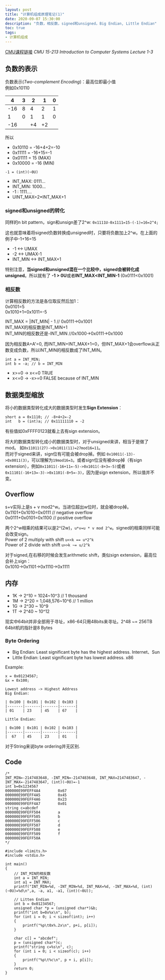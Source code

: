```yaml
---
layout: post
title: "计算机组成原理笔记(1)"
date: 2020-09-07 15:30:00
description: "负数，相反数，signed和unsigned，Big Endian, Little Endian"
toc: true
tags:
- 计算机组成
---
```


[CMU课程链接](https://scs.hosted.panopto.com/Panopto/Pages/Sessions/List.aspx#folderID=%22b96d90ae-9871-4fae-91e2-b1627b43e25e%22&page=1)
*CMU 15-213 Introduction to Computer Systems Lecture 1-3*



## 负数的表示
负数表示(*Two-complement Encoding*)：最高位即最小值    
例如0x10110

|  4  | 3 | 2  | 1  | 0 |
|-----|---|----|----|---|
| -16 | 8 | 4  | 2  | 1 |
| 1   | 0 | 1  | 1  | 0 |
| -16 |   | +4 | +2 |   |

所以
- 0x10110 = -16+4+2=-10
- 0x11111 = -16+15=-1
- 0x01111 = 15 (MAX)
- 0x10000 = -16 (MIN)

`-1 = (int)(~0U)`

- INT_MAX: 0111...
- INT_MIN: 1000...
- -1     : 1111....
- UINT_MAX=2*INT_MAX+1



### signed和unsigned的转化
同样的n bit pattern，sign和unsign差了2^w:
`
0x1111U-0x1111=15-(-1)=16=2^4;
`

这也就意味着将signed负数转换成unsigned时，只要将负数加上2^w。在上面的例子中-1+16=15
- -1 <-> UMAX
- -2 <-> UMAX-1
- INT_MIN <-> INT_MAX+1

特别注意，**当signed和unsigned混在一个比较中，signed会被转化成unsigned**。所以就有了 **-1 > 0U**或者**INT_MAX<INT_MIN-1** (0x0111<0x1001)



### 相反数
计算相反数的方法是各位取反然后加1：    
0x0101=5    
0x1010+1=0x1011=-5    

INT_MAX = |INT_MIN| - 1  // 0x0111->0x1001    
INT_MAX的相反数是INT_MIN+1    
INT_MIN的相反数还是-INT_MIN //0x1000->0x0111->0x1000

因为相反数A+A'=0, 而INT_MIN+INT_MAX+1=0，但INT_MAX+1会overflow从正数变成负数，所以INT_MIN的相反数成了INT_MIN。
```
int a = INT_MIN;
int b = -a; // b = INT_MIN
```
- x>=0 -> x<=0 TRUE
- x<=0 -> -x>=0 FALSE because of INT_MIN



## 数据类型缩放
将小的数据类型转化成大的数据类型时发生**Sign Extension**：
```
short a = 0x1110; // -8+4+2=-2
int   b = (int)a; // 0x11111110 = -2
```
有些值如0xFFFF0123就看上去有sign extension。

将大的数据类型转化成小的数据类型时，对于unsigned来讲，相当于是做了mod。 如`0x11011(27)->0x1011(11)=27mod16=11`。    
而对于signed来讲，sign位有可能会被drop掉。例如
`0x10011(-13)->0x0011(3)`，可以理解为`19mod16=3`。或者sign位没有被drop掉（有sign extension），例如`0x11011(-16+11=-5)->0x1011(-8+3=-5)`或者`0x11101(-16+13=-3)->0x1101(-8+5=-3)`，因为是sign extension，所以值并不变。



## Overflow
s+v实际上是s + v mod2^w。当进位超出w位时，就会被drop掉。    
0x1101+0x1010=0x0111  // negative overflow    
0x0111+0x0101=0x1100  // positive overflow

两个2^w相乘的结果可以是2^(2w)，`u*v=u * v mod 2^w`。signed的相乘同样可能会改变sign。    
Power of 2 multiply with shift `u<<k == u*2^k`    
Power of 2 divide with shift `u>>k ~= u/2^k`

对于signed,在右移的时候会发生arithmetic shift，类似sign extension，最高位会补上sign：    
0x1010->0x1101->0x1110->0x1111



## 内存

- 1K -> 2^10 = 1024\~10^3  // 1 thousand
- 1M -> 2^20 = 1,048,576\~10^6 // 1 million
- 1G -> 2^30 \~ 10^9
- 1T -> 2^40 \~ 10^12

现实中64bit并非全部用于寻址，x86-64只用48bits来寻址。2^48 ~= 256TB    
64bit机的指针是8 Bytes

### Byte Ordering
- Big Endian: Least significant byte has the highest address. Internet、Sun
- Little Endian: Least significant byte has lowest address. x86

Example:    
```
x = 0x01234567;     
&x = 0x100;    

Lowest address -> Highest Address    
Big Endian:    

| 0x100 | 0x101 | 0x102 | 0x103 |
|-------|-------|-------|-------|
| 01    | 23    | 45    | 67    |

Little Endian:    

| 0x100 | 0x101 | 0x102 | 0x103 |
|-------|-------|-------|-------|
|  67   | 45    | 23    | 01    |
```

对于String来说byte ordering并无区别.

## Code

```
/*
INT_MIN=-2147483648, -INT_MIN=-2147483648, INT_MAX=2147483647, -INT_MAX=-2147483647, (int)(~0U)=-1
int b=0x1234567
000000E99FEFF4A4        0x67
000000E99FEFF4A5        0x45
000000E99FEFF4A6        0x23
000000E99FEFF4A7        0x01
string c=abcdef
000000E99FEFF504        a
000000E99FEFF505        b
000000E99FEFF506        c
000000E99FEFF507        d
000000E99FEFF508        e
000000E99FEFF509        f
000000E99FEFF50A
*/

#include <limits.h>
#include <stdio.h>

int main()
{
    // INT_MIN的相反数
    int a = INT_MIN;
    int a1 = INT_MAX;
    printf("INT_MIN=%d, -INT_MIN=%d, INT_MAX=%d, -INT_MAX=%d, (int)(~0U)=%d\n",a, -a, a1, -a1, (int)(~0U));

    // Litten Endian
    int b = 0x01234567;
    unsigned char *p = (unsigned char*)&b;
    printf("int b=0x%x\n", b);
    for (int i = 0; i < sizeof(int); i++)
    {
        printf("%p\t0x%.2x\n", p+i, p[i]);
    }

    char c[] = "abcdef";
    p = (unsigned char*)c;
    printf("string c=%s\n", c);
    for (int i = 0; i < sizeof(c); i++)
    {
        printf("%p\t%c\n", p + i, p[i]);
    }
    return 0;
}
```
